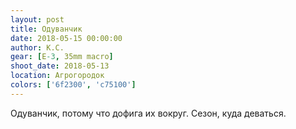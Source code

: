 ```yaml
---
layout: post
title: Одуванчик
date: 2018-05-15 00:00:00
author: К.С.
gear: [E-3, 35mm macro]
shoot_date: 2018-05-13
location: Агрогородок
colors: ['6f2300', 'c75100']
---
```

Одуванчик, потому что дофига их вокруг. Сезон, куда деваться.
